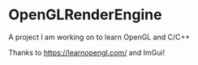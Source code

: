 # OpenGLRenderEngine
A project I am working on to learn OpenGL and C/C++

Thanks to https://learnopengl.com/ and ImGui!
